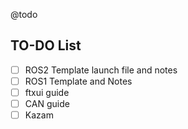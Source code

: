 @todo

## TO-DO List

- [ ] ROS2 Template launch file and notes
- [ ] ROS1 Template and Notes
- [ ] ftxui guide
- [ ] CAN guide
- [ ] Kazam
